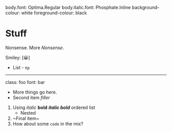 body.font: Optima.Regular
body.italic.font: Phosphate.Inline
background-colour: white
foreground-colour: black

# Stuff

Nonsense.
More _Nonsense_.

Smiley: [😀]

* List - `πρ`

---
class: foo
font: bar

* More  things go here.
* Second item *filler*

1. Using *italic* **bold** ***italic bold*** ordered list
    - Nested
2. ~Final item~
3. How about some `code` in the mix?


